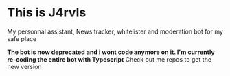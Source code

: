 # This is J4rvIs

My personnal assistant, News tracker, whitelister and moderation bot for my safe place


**The bot is now deprecated and i wont code anymore on it.
I'm currently re-coding the entire bot with Typescript**
Check out me repos to get the new version

